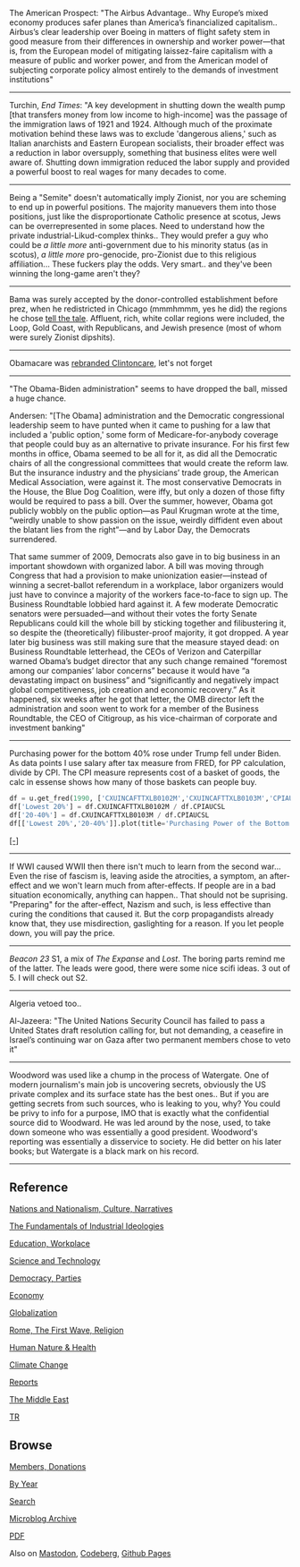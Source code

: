 
The American Prospect: "The Airbus Advantage.. Why Europe’s mixed
economy produces safer planes than America’s financialized
capitalism.. Airbus’s clear leadership over Boeing in matters of
flight safety stem in good measure from their differences in ownership
and worker power—that is, from the European model of mitigating
laissez-faire capitalism with a measure of public and worker power,
and from the American model of subjecting corporate policy almost
entirely to the demands of investment institutions"

---

Turchin, *End Times*: "A key development in shutting down the wealth
pump [that transfers money from low income to high-income] was the
passage of the immigration laws of 1921 and 1924. Although much of the
proximate motivation behind these laws was to exclude 'dangerous
aliens,' such as Italian anarchists and Eastern European socialists,
their broader effect was a reduction in labor oversupply, something
that business elites were well aware of. Shutting down immigration
reduced the labor supply and provided a powerful boost to real wages
for many decades to come.

---

Being a "Semite" doesn't automatically imply Zionist, nor you are
scheming to end up in powerful positions. The majority manuevers them
into those positions, just like the disproportionate Catholic presence
at scotus, Jews can be overrepresented in some places. Need to
understand how the private industrial-Likud-complex thinks.. They
would prefer a guy who could be *a little more* anti-government due to
his minority status (as in scotus), *a little more* pro-genocide,
pro-Zionist due to this religious affiliation... These fuckers play
the odds. Very smart.. and they've been winning the long-game aren't
they?

---

Bama was surely accepted by the donor-controlled establishment before
prez, when he redistricted in Chicago (mmmhmmm, yes he did) the
regions he chose [tell the tale](0119/2008/07/obamas-district.html).
Affluent, rich, white collar regions were included, the Loop, Gold
Coast, with Republicans, and Jewish presence (most of whom were surely
Zionist dipshits).

---

Obamacare was [rebranded Clintoncare](2023/06/evil-geniuses.html#clintoncare),
let's not forget

---

"The Obama-Biden administration" seems to have dropped the ball,
missed a huge chance. 

Andersen: "[The Obama] administration and the Democratic congressional
leadership seem to have punted when it came to pushing for a law that
included a 'public option,' some form of Medicare-for-anybody coverage
that people could buy as an alternative to private insurance. For his
first few months in office, Obama seemed to be all for it, as did all
the Democratic chairs of all the congressional committees that would
create the reform law. But the insurance industry and the physicians’
trade group, the American Medical Association, were against it. The
most conservative Democrats in the House, the Blue Dog Coalition, were
iffy, but only a dozen of those fifty would be required to pass a
bill. Over the summer, however, Obama got publicly wobbly on the
public option—as Paul Krugman wrote at the time, “weirdly unable to
show passion on the issue, weirdly diffident even about the blatant
lies from the right”—and by Labor Day, the Democrats surrendered.

That same summer of 2009, Democrats also gave in to big business in an
important showdown with organized labor. A bill was moving through
Congress that had a provision to make unionization easier—instead of
winning a secret-ballot referendum in a workplace, labor organizers
would just have to convince a majority of the workers face-to-face to
sign up. The Business Roundtable lobbied hard against it. A few
moderate Democratic senators were persuaded—and without their votes
the forty Senate Republicans could kill the whole bill by sticking
together and filibustering it, so despite the (theoretically)
filibuster-proof majority, it got dropped. A year later big business
was still making sure that the measure stayed dead: on Business
Roundtable letterhead, the CEOs of Verizon and Caterpillar warned
Obama’s budget director that any such change remained “foremost among
our companies’ labor concerns” because it would have “a devastating
impact on business” and “significantly and negatively impact global
competitiveness, job creation and economic recovery.” As it happened,
six weeks after he got that letter, the OMB director left the
administration and soon went to work for a member of the Business
Roundtable, the CEO of Citigroup, as his vice-chairman of corporate
and investment banking"

---

Purchasing power for the bottom 40% rose under Trump fell under
Biden. As data points I use salary after tax measure from FRED, for PP
calculation, divide by CPI. The CPI measure represents cost of a
basket of goods, the calc in essense shows how many of those baskets
can people buy.

```python
df = u.get_fred(1990, ['CXUINCAFTTXLB0102M','CXUINCAFTTXLB0103M','CPIAUCSL']).interpolate()
df['Lowest 20%'] = df.CXUINCAFTTXLB0102M / df.CPIAUCSL
df['20-40%'] = df.CXUINCAFTTXLB0103M / df.CPIAUCSL
df[['Lowest 20%','20-40%']].plot(title='Purchasing Power of the Bottom 40%')
```

[[-]](https://cdn.fosstodon.org/media_attachments/files/112/132/794/157/946/164/original/c26ea48611c823b1.jpg)

---

If WWI caused WWII then there isn't much to learn from the second
war... Even the rise of fascism is, leaving aside the atrocities, a
symptom, an after-effect and we won't learn much from
after-effects. If people are in a bad situation economically, anything
can happen.. That should not be suprising. "Preparing" for the
after-effect, Nazism and such, is less effective than curing the
conditions that caused it. But the corp propagandists already know
that, they use misdirection, gaslighting for a reason. If you let
people down, you will pay the price.

---

*Beacon 23* S1, a mix of *The Expanse* and *Lost*. The boring parts
remind me of the latter. The leads were good, there were some nice
scifi ideas. 3 out of 5. I will check out S2.

---

Algeria vetoed too.. 

Al-Jazeera: "The United Nations Security Council has failed to pass a
United States draft resolution calling for, but not demanding, a
ceasefire in Israel’s continuing war on Gaza after two permanent
members chose to veto it"

---

Woodword was used like a chump in the process of Watergate. One of
modern journalism's main job is uncovering secrets, obviously the US
private complex and its surface state has the best ones.. But if you
are getting secrets from such sources, who is leaking to you, why? You
could be privy to info for a purpose, IMO that is exactly what the
confidential source did to Woodward. He was led around by the nose,
used, to take down someone who was essentially a good
president. Woodword's reporting was essentially a disservice to
society. He did better on his later books; but Watergate is a black
mark on his record.

---

## Reference

[Nations and Nationalism, Culture, Narratives](0119/2013/02/nations-and-nationalism.html)

[The Fundamentals of Industrial Ideologies](0119/2011/04/fundamentals-of-industrial-ideologies.html)

[Education, Workplace](0119/2017/09/education-workplace.html)

[Science and Technology](0119/2018/09/science-technology.html)

[Democracy, Parties](0119/2016/11/democracy.html)

[Economy](2021/01/economy.html)

[Globalization](0119/2018/09/globalization.html)

[Rome, The First Wave, Religion](0119/2017/12/rome.html)

[Human Nature & Health](2020/07/human-nature.html)

[Climate Change](2022/01/climate.html)

[Reports](2021/01/reports.html)

[The Middle East](0119/2019/07/middleeast.html)

[TR](../tr/index.html)

## Browse

[Members, Donations](2022/08/members.html)

[By Year](years.html)

[Search](search.html)

[Microblog Archive](mbl/index.html)

[PDF](https://drive.google.com/uc?export=view&id=1FSi-1MnqXVq_PVTEXzzflwN8-7h92N_R)

Also on 
[Mastodon](https://fosstodon.org/@muratk5n),
[Codeberg](https://muratk5n.codeberg.page/en/),
[Github Pages](https://muratk5n.github.io/thirdwave/en/)
